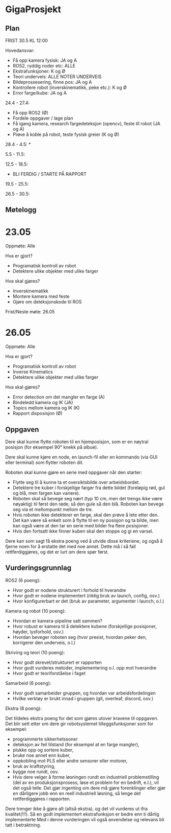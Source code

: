 # GigaProsjekt

## Plan

FRIST 30.5 KL 12:00

Hovedansvar: 
* Få opp kamera fysisk: JA og A
* ROS2, ryddig noder etc: ALLE
* Ekstrafunksjoner: K og Ø
* Teori underveis: ALLE NOTER UNDERVEIS
* Bildeprossesering, finne pos: JA og A
* Kontrollere robot (inverskinematikk, peke etc.): K og Ø
* Error farge/kube: JA og A


24.4 - 27.4: 
* Få opp ROS2 (Ø)
* Fordele oppgaver / lage plan
* Få igang kamera, research fargedeteksjon (opencv), feste til robot (JA og A)
* Prøve å koble på robot, teste fysisk greier (K og Ø)

28.4 - 4.5:
* 

5.5 - 11.5:

12.5 - 18.5:
* BLI FERDIG / STARTE PÅ RAPPORT

19.5 - 25.5:

26.5 - 30.5:

## Møtelogg

# 23.05

Oppmøte: Alle

Hva er gjort?
* Programatisk kontroll av robot
* Detektere ulike objekter med ulike farger

Hva skal gjøres?
* Inverskinematikk
* Montere kamera med feste
* Gjøre om deteksjonskode til ROS

Frist/Neste møte: 26.05

# 26.05

Oppmøte: Alle

Hva er gjort?
* Programatisk kontroll av robot
* Inverse Kinematics
* Detektere ulike objekter med ulike farger

Hva skal gjøres?
* Error detection om det mangler en farge (A)
* Bindeledd kamera og IK (JA)
* Topics mellom kamera og IK (K)
* Rapport disposisjon (Ø)

## Oppgaven
Dere skal kunne flytte roboten til en hjemposisjon, som er en nøytral posisjon (for eksempel 90° knekk på albue). 

Dere skal kunne kjøre en node, en launch-fil eller en kommando (via GUI eller terminal) som flytter roboten dit.

Roboten skal kunne gjøre en serie med oppgaver når den starter:
* Flytte seg til å kunne ta et oversiktsbilde over arbeidsbordet.
* Detektere tre kuber i forskjellige farger fra dette bildet (foreløpig rød, gul og blå, men fargen kan variere).
* Roboten skal så bevege seg nært (typ 10 cm, men det trengs ikke være nøyaktig) til først den røde, så den gule så den blå. Roboten kan bevege seg via et mellompunkt mellom de tre.
* Hvis roboten ikke detekterer en farge, skal den prøve å lete etter den. Det kan være så enkelt som å flytte til en ny posisjon og ta bilde, men kan også være at den tar en serie med bilder fra flere posisjoner.
* Hvis den fortsatt ikke finner kuben skal den stoppe og gi en varsel.

Dere kan som sagt få ekstra poeng ved å utvide disse kriteriene, og også å fjerne noen for å erstatte det med noe annet. Dette må i så fall rettferdiggjøres, og det er lurt om dere spør først.


## Vurderingsgrunnlag

ROS2 (6 poeng):
* Hvor godt er nodene strukturert i forhold til hverandre
* Hvor godt er nodene implementert (riktig bruk av launch, config, osv.)
* Hvor konfigurerbart er det (bruk av parameter, argumenter i launch, o.l.)

Kamera og robot (10 poeng):
* Hvordan er kamera-pipeline satt sammen?
* Hvor robust er kamera til å detektere kubene (forskjellige posisjoner, høyder, lysforhold, osv.)
* Hvordan beveger roboten seg (hvor presist, hvordan peker den, korrigerer den underveis, o.l.)

Skriving og teori (10 poeng):
* Hvor godt skrevet/strukturert er rapporten
* Hvor godt vurderes metoder, implementering o.l. opp mot hverandre
* Hvor godt er teoriforståelse i faget 

Samarbeid (6 poeng):
* Hvor godt samarbeider gruppen, og hvordan var arbeidsfordelingen
* Hvilke verktøy er brukt innad i gruppen (git, overleaf, discord, osv.) 

Ekstra (8 poeng):

Det tildeles ekstra poeng for det som gjøres utover kravene til oppgaven.
Det blir sett etter om dere gir robotsystemet tilleggsfunksjoner som for eksempel: 
* programmerte sikkerhetssoner
* deteksjon av feil tilstand (for eksempel at en farge mangler),
* plukke opp og sortere kuber,
* bruke noe annet enn kuber,
* oppkobling mot PLS eller andre sensorer eller motorer,
* bruk av kraftstyring,
* bygge noe rundt, osv.
* Hvis dere velger å forme løsningen rundt en industriell problemstilling (del av en produksjonsprosess, løse et problem for en bedrift, e.l.), vil det også telle.
Det gjør ingenting om dere må gjøre forenklinger eller gjør en dårligere jobb enn en reell industriell løsning, så lenge det rettferdiggjøres i rapporten.

Dere trenger ikke å gjøre alt (altså ekstra), og det vil vurderes ut ifra kvalitet(!!!). Så en godt implementert ekstrafunksjon er bedre enn ti dårlig implementerte
Med i denne vurderingen vil også anvendelse og relevans bli tatt i betraktning.
